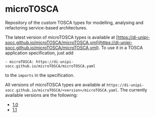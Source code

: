# microTOSCA 

Repository of the custom TOSCA types for modelling, analysing and refactoring service-based architectures.

The latest version of microTOSCA types is available at [https://di-unipi-socc.github.io/microTOSCA/microTOSCA.yml](https://di-unipi-socc.github.io/microTOSCA/microTOSCA.yml). 
To use it in a TOSCA application specification, just add
```
- microTOSCA: https://di-unipi-socc.github.io/microTOSCA/microTOSCA.yaml
```
to the `imports` in the specification.

All versions of microTOSCA types are available at `https://di-unipi-socc.github.io/microTOSCA/<version>/microTOSCA.yaml`. 
The currently available versions are the following:
- [1.0](https://di-unipi-socc.github.io/microTOSCA/1.0/microTOSCA.yaml)
- [1.1](https://di-unipi-socc.github.io/microTOSCA/1.1/microTOSCA.yaml)
